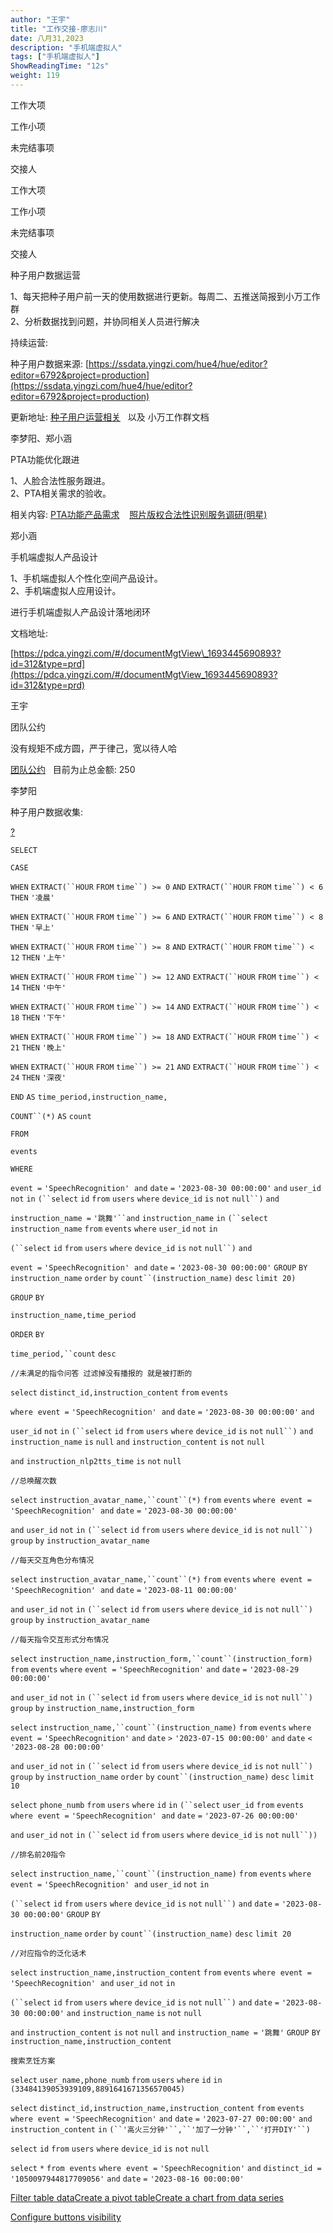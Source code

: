 ```yaml
---
author: "王宇"
title: "工作交接-廖志川"
date: 八月31,2023
description: "手机端虚拟人"
tags: ["手机端虚拟人"]
ShowReadingTime: "12s"
weight: 119
---
```

工作大项

工作小项

未完结事项

交接人

工作大项

工作小项

未完结事项

交接人

种子用户数据运营

1、每天把种子用户前一天的使用数据进行更新。每周二、五推送简报到小万工作群  
2、分析数据找到问题，并协同相关人员进行解决

持续运营:

种子用户数据来源: [https://ssdata.yingzi.com/hue4/hue/editor?editor=6792&project=production](https://ssdata.yingzi.com/hue4/hue/editor?editor=6792&project=production)

更新地址: [种子用户运营相关](/pages/viewpage.action?pageId=105269676)   以及 小万工作群文档

李梦阳、郑小涵

PTA功能优化跟进

1、人脸合法性服务跟进。  
2、PTA相关需求的验收。

相关内容: [PTA功能产品需求](/pages/viewpage.action?pageId=105263421)    [照片版权合法性识别服务调研(明星)](/pages/viewpage.action?pageId=105282605)

郑小涵

手机端虚拟人产品设计

1、手机端虚拟人个性化空间产品设计。  
2、手机端虚拟人应用设计。

进行手机端虚拟人产品设计落地闭环

文档地址:

[https://pdca.yingzi.com/#/documentMgtView\_1693445690893?id=312&type=prd](https://pdca.yingzi.com/#/documentMgtView_1693445690893?id=312&type=prd)

王宇

团队公约

没有规矩不成方圆，严于律己，宽以待人哈

[团队公约](/pages/viewpage.action?pageId=97889974)   目前为止总金额: 250

李梦阳

种子用户数据收集: 

[?](#)

`SELECT`

`CASE`

`WHEN` `EXTRACT(``HOUR` `FROM` `time``) >= 0` `AND` `EXTRACT(``HOUR` `FROM` `time``) < 6` `THEN` `'凌晨'`

`WHEN` `EXTRACT(``HOUR` `FROM` `time``) >= 6` `AND` `EXTRACT(``HOUR` `FROM` `time``) < 8` `THEN` `'早上'`

`WHEN` `EXTRACT(``HOUR` `FROM` `time``) >= 8` `AND` `EXTRACT(``HOUR` `FROM` `time``) < 12` `THEN` `'上午'`

`WHEN` `EXTRACT(``HOUR` `FROM` `time``) >= 12` `AND` `EXTRACT(``HOUR` `FROM` `time``) < 14` `THEN` `'中午'`

`WHEN` `EXTRACT(``HOUR` `FROM` `time``) >= 14` `AND` `EXTRACT(``HOUR` `FROM` `time``) < 18` `THEN` `'下午'`

`WHEN` `EXTRACT(``HOUR` `FROM` `time``) >= 18` `AND` `EXTRACT(``HOUR` `FROM` `time``) < 21` `THEN` `'晚上'`

`WHEN` `EXTRACT(``HOUR` `FROM` `time``) >= 21` `AND` `EXTRACT(``HOUR` `FROM` `time``) < 24` `THEN` `'深夜'`

`END` `AS` `time_period,instruction_name,`

`COUNT``(*)` `AS` `count`

`FROM`

`events`

`WHERE`

`event =` `'SpeechRecognition'`  `and` `date` `=` `'2023-08-30 00:00:00'` `and` `user_id` `not` `in` `(``select` `id` `from` `users` `where` `device_id` `is` `not` `null``)` `and`

`instruction_name =` `'跳舞'``and` `instruction_name` `in` `(``select` `instruction_name` `from` `events` `where` `user_id` `not` `in`

`(``select` `id` `from` `users` `where` `device_id` `is` `not` `null``)` `and`

`event =` `'SpeechRecognition'`  `and` `date` `=` `'2023-08-30 00:00:00'` `GROUP` `BY` `instruction_name` `order` `by` `count``(instruction_name)` `desc` `limit 20)`

`GROUP` `BY`

`instruction_name,time_period`

`ORDER` `BY`

`time_period,``count` `desc`

`//未满足的指令问答 过滤掉没有播报的 就是被打断的`

`select` `distinct_id,instruction_content` `from` `events`

`where`  `event =` `'SpeechRecognition'`  `and` `date` `=` `'2023-08-30 00:00:00'` `and`

`user_id` `not` `in` `(``select` `id` `from` `users` `where` `device_id` `is` `not` `null``)` `and` `instruction_name` `is` `null` `and` `instruction_content` `is` `not` `null`

`and` `instruction_nlp2tts_time` `is` `not` `null`

`//总唤醒次数`

`select` `instruction_avatar_name,``count``(*)` `from` `events` `where`  `event =` `'SpeechRecognition'`  `and` `date` `=` `'2023-08-30 00:00:00'`

`and` `user_id` `not` `in` `(``select` `id` `from` `users` `where` `device_id` `is` `not` `null``)` `group` `by` `instruction_avatar_name`

`//每天交互角色分布情况`

`select` `instruction_avatar_name,``count``(*)` `from` `events` `where`  `event =` `'SpeechRecognition'`  `and` `date` `=` `'2023-08-11 00:00:00'`

`and` `user_id` `not` `in` `(``select` `id` `from` `users` `where` `device_id` `is` `not` `null``)` `group` `by` `instruction_avatar_name`

`//每天指令交互形式分布情况`

`select` `instruction_name,instruction_form,``count``(instruction_form)` `from` `events` `where` `event =` `'SpeechRecognition'` `and` `date` `=` `'2023-08-29 00:00:00'`

`and` `user_id` `not` `in` `(``select` `id` `from` `users` `where` `device_id` `is` `not` `null``)` `group` `by` `instruction_name,instruction_form`

`select` `instruction_name,``count``(instruction_name)` `from` `events` `where` `event =` `'SpeechRecognition'` `and` `date` `>` `'2023-07-15 00:00:00'` `and` `date` `<` `'2023-08-28 00:00:00'`

`and` `user_id` `not` `in` `(``select` `id` `from` `users` `where` `device_id` `is` `not` `null``)` `group` `by` `instruction_name` `order` `by` `count``(instruction_name)` `desc` `limit 10`

`select` `phone_numb` `from` `users` `where` `id` `in` `(``select` `user_id` `from` `events` `where`  `event =` `'SpeechRecognition'`  `and` `date` `=` `'2023-07-26 00:00:00'`

`and` `user_id` `not` `in` `(``select` `id` `from` `users` `where` `device_id` `is` `not` `null``))`

`//排名前20指令`

`select` `instruction_name,``count``(instruction_name)` `from` `events` `where`  `event =` `'SpeechRecognition'`  `and` `user_id` `not` `in`

`(``select` `id` `from` `users` `where` `device_id` `is` `not` `null``)` `and` `date` `=` `'2023-08-30 00:00:00'` `GROUP` `BY`

`instruction_name` `order` `by` `count``(instruction_name)` `desc` `limit 20`

`//对应指令的泛化话术`

`select` `instruction_name,instruction_content` `from` `events` `where`  `event =` `'SpeechRecognition'`  `and` `user_id` `not` `in`

`(``select` `id` `from` `users` `where` `device_id` `is` `not` `null``)` `and` `date` `=` `'2023-08-30 00:00:00'` `and` `instruction_name` `is` `not` `null`

`and` `instruction_content` `is` `not` `null` `and` `instruction_name =` `'跳舞'` `GROUP` `BY`  `instruction_name,instruction_content`

`搜索烹饪方案`

`select` `user_name,phone_numb` `from` `users` `where` `id` `in` `(33484139053939109,8891641671356570045)`

`select` `distinct_id,instruction_name,instruction_content` `from` `events` `where`  `event =` `'SpeechRecognition'` `and` `date` `=` `'2023-07-27 00:00:00'` `and` `instruction_content` `in` `(``'高火三分钟'``,``'加了一分钟'``,``'打开DIY'``)`

`select` `id` `from` `users` `where` `device_id` `is` `not` `null`

`select` `*` `from`  `events` `where`  `event =` `'SpeechRecognition'` `and` `distinct_id =` `'1050097944817709056'` `and` `date` `=` `'2023-08-16 00:00:00'`

[Filter table data](#)[Create a pivot table](#)[Create a chart from data series](#)

[Configure buttons visibility](/users/tfac-settings.action)